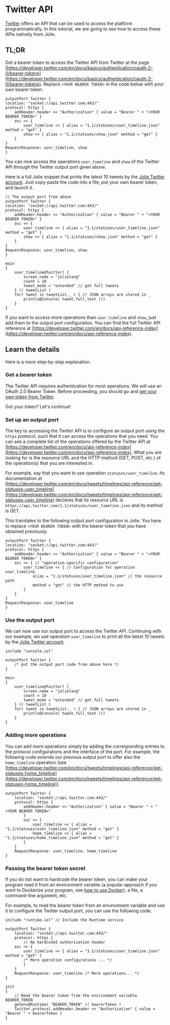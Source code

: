 # Twitter API

[Twitter](https://twitter.com) offers an API that can be used to access the platform programmatically. In this tutorial, we are going to see how to access these APIs natively from Jolie.

## TL;DR

Get a bearer token to access the Twitter API from Twitter at the page [https://developer.twitter.com/en/docs/basics/authentication/oauth-2-0/bearer-tokens](https://developer.twitter.com/en/docs/basics/authentication/oauth-2-0/bearer-tokens). Replace `<YOUR BEARER TOKEN>` in the code below with your own bearer token.

```jolie
outputPort Twitter {
location: "socket://api.twitter.com:443/"
protocol: https {
    addHeader.header << "Authorization" { value = "Bearer " + "<YOUR BEARER TOKEN>" }
    osc << {
        user_timeline << { alias = "1.1/statuses/user_timeline.json" method = "get" }
        show << { alias = "1.1/statuses/show.json" method = "get" }
    }
}
RequestResponse: user_timeline, show
}
```

You can now access the operations `user_timeline` and `show` of the Twitter API through the Twitter output port given above.

Here is a full Jolie snippet that prints the latest 10 tweets by the [Jolie Twitter account](https://twitter.com/jolielang). Just copy-paste the code into a file, put your own bearer token, and launch it.

```jolie
// The output port from above
outputPort Twitter {
location: "socket://api.twitter.com:443/"
protocol: https {
    addHeader.header << "Authorization" { value = "Bearer " + "<YOUR BEARER TOKEN>" }
    osc << {
        user_timeline << { alias = "1.1/statuses/user_timeline.json" method = "get" }
        show << { alias = "1.1/statuses/show.json" method = "get" }
    }
}
RequestResponse: user_timeline, show
}

main
{
    user_timeline@Twitter( {
        screen_name = "jolielang"
        count = 10
        tweet_mode = "extended" // get full tweets
    } )( tweetList )
    for( tweet in tweetList._ ) { // JSON arrays are stored in _
        println@Console( tweet.full_text )()
    }
}
```

If you want to access more operations than `user_timeline` and `show`, just add them to the output port configuration. You can find the full Twitter API reference at [https://developer.twitter.com/en/docs/api-reference-index](https://developer.twitter.com/en/docs/api-reference-index).

## Learn the details

Here is a more step-by-step explanation.

### Get a bearer token

The Twitter API requires authentication for most operations. We will use an OAuth 2.0 Bearer Token. Before proceeding, you should go and [get your own token from Twitter](https://developer.twitter.com/en/docs/basics/authentication/oauth-2-0/bearer-tokens).

Got your token? Let's continue!

### Set up an output port

The key to accessing the Twitter API is to configure an output port using the `https` protocol, such that it can access the operations that you need.
You can see a complete list of the operations offered by the Twitter API at [https://developer.twitter.com/en/docs/api-reference-index](https://developer.twitter.com/en/docs/api-reference-index). What you are looking for is the resource URL and the HTTP method (GET, POST, etc.) of the operation(s) that you are interested in.

For example, say that you want to use operation `statuses/user_timeline`. Its documentation at [https://developer.twitter.com/en/docs/tweets/timelines/api-reference/get-statuses-user_timeline](https://developer.twitter.com/en/docs/tweets/timelines/api-reference/get-statuses-user_timeline) declares that its resource URL is `https://api.twitter.com/1.1/statuses/user_timeline.json` and its method is GET.

This translates to the following output port configuration in Jolie. You have to replace `<YOUR BEARER TOKEN>` with the bearer token that you have obtained previously.

```jolie
outputPort Twitter {
location: "socket://api.twitter.com:443/"
protocol: https {
    addHeader.header << "Authorization" { value = "Bearer " + "<YOUR BEARER TOKEN>" }
    osc << { // "operation-specific configuration"
        user_timeline << { // Configuration for operation user_timeline
            alias = "1.1/statuses/user_timeline.json" // the resource path
            method = "get" // the HTTP method to use
        }
    }
}
RequestResponse: user_timeline
}
```

### Use the output port

We can now use our output port to access the Twitter API. Continuing with our example, we use operation `user_timeline` to print all the latest 10 tweets by the [Jolie Twitter account](https://twitter.com/jolielang).

```jolie
include "console.iol"

outputPort Twitter {
    /* put the output port code from above here */
}

main
{
    user_timeline@Twitter( {
        screen_name = "jolielang"
        count = 10
        tweet_mode = "extended" // get full tweets
    } )( tweetList )
    for( tweet in tweetList._ ) { // JSON arrays are stored in _
        println@Console( tweet.full_text )()
    }
}
```

### Adding more operations

You can add more operations simply by adding the corresponding entries to the protocol configurations and the interface of the port. For example, the following code extends our previous output port to offer also the `home_timeline` operation (see [https://developer.twitter.com/en/docs/tweets/timelines/api-reference/get-statuses-home_timeline](https://developer.twitter.com/en/docs/tweets/timelines/api-reference/get-statuses-home_timeline)).

```jolie
outputPort Twitter {
    location: "socket://api.twitter.com:443/"
    protocol: https {
        addHeader.header << "Authorization" { value = "Bearer " + "<YOUR BEARER TOKEN>" 
        }
        osc << {
            user_timeline << { alias = "1.1/statuses/user_timeline.json" method = "get" }
            home_timeline << { alias = "1.1/statuses/home_timeline.json" method = "get" }
        }
    }
    RequestResponse: user_timeline, home_timeline
}
```

### Passing the bearer token secret

If you do not want to hardcode the bearer token, you can make your program read it from an environment variable (a popular approach if you want to Dockerize your program, see [how to use Docker](../language-tools-and-standard-library/containerization/docker/README.md)), a file, a command-line argument, etc.

For example, to read the bearer token from an environment variable and use it to configure the Twitter output port, you can use the following code.

```jolie
include "runtime.iol" // Include the Runtime service

outputPort Twitter {
    location: "socket://api.twitter.com:443/"
    protocol: https {
        // No hardcoded authorization header
    osc << {
        user_timeline << { alias = "1.1/statuses/user_timeline.json" method = "get" }
        /* More operation configurations ... */
        }
    }
    RequestResponse: user_timeline /* More operations... */
}

init
{
    // Read the bearer token from the environment variable BEARER_TOKEN
    getenv@Runtime( "BEARER_TOKEN" )( bearerToken )
    Twitter.protocol.addHeader.header << "Authorization" { value = "Bearer " + bearerToken }
}
```
